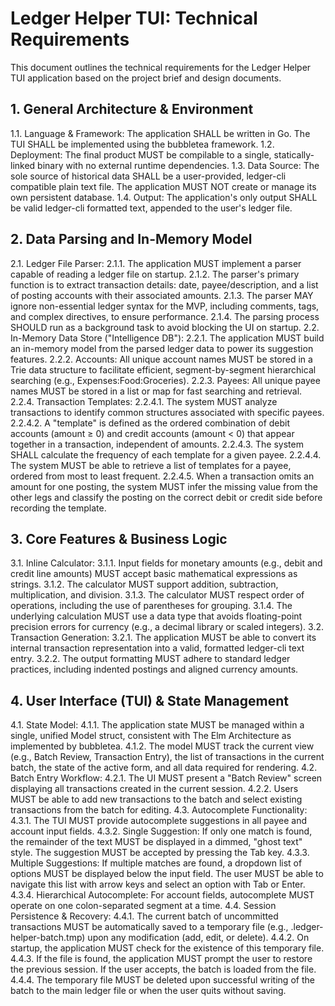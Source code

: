 # **Ledger Helper TUI: Technical Requirements**

This document outlines the technical requirements for the Ledger Helper TUI application based on the project brief and design documents.

## **1\. General Architecture & Environment**

1.1. Language & Framework: The application SHALL be written in Go. The TUI SHALL be implemented using the bubbletea framework.
1.2. Deployment: The final product MUST be compilable to a single, statically-linked binary with no external runtime dependencies.
1.3. Data Source: The sole source of historical data SHALL be a user-provided, ledger-cli compatible plain text file. The application MUST NOT create or manage its own persistent database.
1.4. Output: The application's only output SHALL be valid ledger-cli formatted text, appended to the user's ledger file.

## **2\. Data Parsing and In-Memory Model**

2.1. Ledger File Parser:
2.1.1. The application MUST implement a parser capable of reading a ledger file on startup.
2.1.2. The parser's primary function is to extract transaction details: date, payee/description, and a list of posting accounts with their associated amounts.
2.1.3. The parser MAY ignore non-essential ledger syntax for the MVP, including comments, tags, and complex directives, to ensure performance.
2.1.4. The parsing process SHOULD run as a background task to avoid blocking the UI on startup.
2.2. In-Memory Data Store ("Intelligence DB"):
2.2.1. The application MUST build an in-memory model from the parsed ledger data to power its suggestion features.
2.2.2. Accounts: All unique account names MUST be stored in a Trie data structure to facilitate efficient, segment-by-segment hierarchical searching (e.g., Expenses:Food:Groceries).
2.2.3. Payees: All unique payee names MUST be stored in a list or map for fast searching and retrieval.
2.2.4. Transaction Templates:
2.2.4.1. The system MUST analyze transactions to identify common structures associated with specific payees.
2.2.4.2. A "template" is defined as the ordered combination of debit accounts (amount ≥ 0) and credit accounts (amount < 0) that appear together in a transaction, independent of amounts.
2.2.4.3. The system SHALL calculate the frequency of each template for a given payee.
2.2.4.4. The system MUST be able to retrieve a list of templates for a payee, ordered from most to least frequent.
2.2.4.5. When a transaction omits an amount for one posting, the system MUST infer the missing value from the other legs and classify the posting on the correct debit or credit side before recording the template.

## **3\. Core Features & Business Logic**

3.1. Inline Calculator:
3.1.1. Input fields for monetary amounts (e.g., debit and credit line amounts) MUST accept basic mathematical expressions as strings.
3.1.2. The calculator MUST support addition, subtraction, multiplication, and division.
3.1.3. The calculator MUST respect order of operations, including the use of parentheses for grouping.
3.1.4. The underlying calculation MUST use a data type that avoids floating-point precision errors for currency (e.g., a decimal library or scaled integers).
3.2. Transaction Generation:
3.2.1. The application MUST be able to convert its internal transaction representation into a valid, formatted ledger-cli text entry.
3.2.2. The output formatting MUST adhere to standard ledger practices, including indented postings and aligned currency amounts.

## **4\. User Interface (TUI) & State Management**

4.1. State Model:
4.1.1. The application state MUST be managed within a single, unified Model struct, consistent with The Elm Architecture as implemented by bubbletea.
4.1.2. The model MUST track the current view (e.g., Batch Review, Transaction Entry), the list of transactions in the current batch, the state of the active form, and all data required for rendering.
4.2. Batch Entry Workflow:
4.2.1. The UI MUST present a "Batch Review" screen displaying all transactions created in the current session.
4.2.2. Users MUST be able to add new transactions to the batch and select existing transactions from the batch for editing.
4.3. Autocomplete Functionality:
4.3.1. The TUI MUST provide autocomplete suggestions in all payee and account input fields.
4.3.2. Single Suggestion: If only one match is found, the remainder of the text MUST be displayed in a dimmed, "ghost text" style. The suggestion MUST be accepted by pressing the Tab key.
4.3.3. Multiple Suggestions: If multiple matches are found, a dropdown list of options MUST be displayed below the input field. The user MUST be able to navigate this list with arrow keys and select an option with Tab or Enter.
4.3.4. Hierarchical Autocomplete: For account fields, autocomplete MUST operate on one colon-separated segment at a time.
4.4. Session Persistence & Recovery:
4.4.1. The current batch of uncommitted transactions MUST be automatically saved to a temporary file (e.g., .ledger-helper-batch.tmp) upon any modification (add, edit, or delete).
4.4.2. On startup, the application MUST check for the existence of this temporary file.
4.4.3. If the file is found, the application MUST prompt the user to restore the previous session. If the user accepts, the batch is loaded from the file.
4.4.4. The temporary file MUST be deleted upon successful writing of the batch to the main ledger file or when the user quits without saving.
